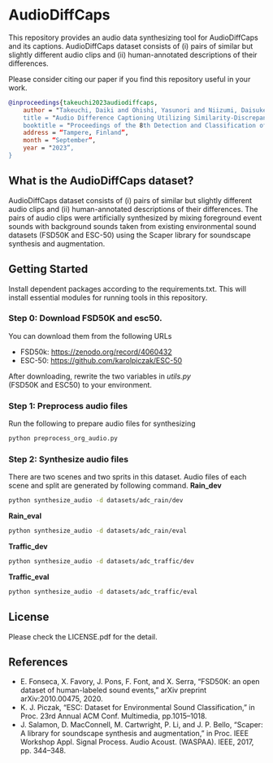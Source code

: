 # AudioDiffCaps

This repository provides an audio data synthesizing tool for AudioDiffCaps and its captions.
AudioDiffCaps dataset consists of (i) pairs of similar but slightly different audio clips and (ii) human-annotated descriptions of their differences.

Please consider citing our paper if you find this repository useful in your work.

```BibTeX
@inproceedings{takeuchi2023audiodiffcaps,
    author = "Takeuchi, Daiki and Ohishi, Yasunori and Niizumi, Daisuke and Harada, Noboru and Kashino, Kunio”,
    title = "Audio Difference Captioning Utilizing Similarity-Discrepancy Disentanglement",
    booktitle = "Proceedings of the 8th Detection and Classification of Acoustic Scenes and Events 2023 Workshop (DCASE2023)”,
    address = “Tampere, Finland”,
    month = “September”,
    year = "2023”,
}
```


## What is the AudioDiffCaps dataset?
AudioDiffCaps dataset consists of (i) pairs of similar but slightly different audio clips and (ii) human-annotated descriptions of their differences. The pairs of audio clips were artificially synthesized by mixing foreground event sounds with background sounds taken from existing environmental sound datasets (FSD50K and ESC-50) using the Scaper library for soundscape synthesis and augmentation.

## Getting Started
Install dependent packages according to the requirements.txt.
This will install essential modules for running tools in this repository.

### Step 0: Download FSD50K and esc50.
You can download them from the following URLs
- FSD50k: https://zenodo.org/record/4060432
- ESC-50: https://github.com/karolpiczak/ESC-50

After downloading, rewrite the two variables in *utils.py* (FSD50K and ESC50) to your environment.

### Step 1: Preprocess audio files
Run the following to prepare audio files for synthesizing

```sh
python preprocess_org_audio.py
```

### Step 2:  Synthesize audio files
There are two scenes and two sprits in this dataset. Audio files of each scene and split are generated by following command.
**Rain_dev**
```sh
python synthesize_audio -d datasets/adc_rain/dev
```
**Rain_eval**
```sh
python synthesize_audio -d datasets/adc_rain/eval
```

**Traffic_dev**
```sh
python synthesize_audio -d datasets/adc_traffic/dev
```

**Traffic_eval**
```sh
python synthesize_audio -d datasets/adc_traffic/eval
```

## License
Please check the LICENSE.pdf for the detail.

## References
- E. Fonseca, X. Favory, J. Pons, F. Font, and X. Serra, “FSD50K: an open dataset of human-labeled sound events,” arXiv preprint arXiv:2010.00475, 2020.
- K. J. Piczak, “ESC: Dataset for Environmental Sound Classification,” in Proc. 23rd Annual ACM Conf. Multimedia, pp.1015–1018.
- J. Salamon, D. MacConnell, M. Cartwright, P. Li, and J. P. Bello, “Scaper: A library for soundscape synthesis and augmentation,” in Proc. IEEE Workshop Appl. Signal Process. Audio Acoust. (WASPAA). IEEE, 2017, pp. 344–348.
